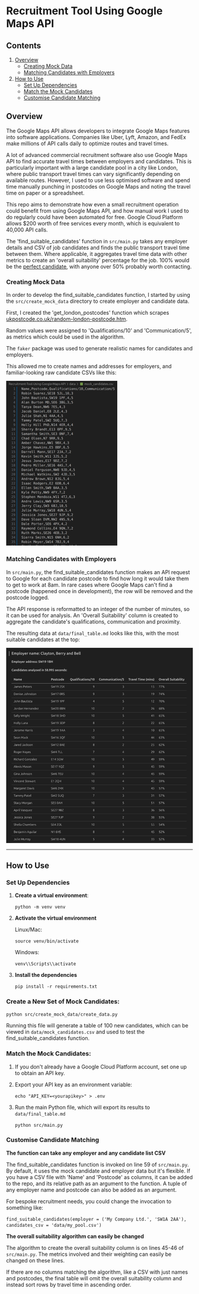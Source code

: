 # Recruitment Tool Using Google Maps API

## Contents
1. [Overview](#overview)  
   - [Creating Mock Data](#creating-mock-data)  
   - [Matching Candidates with Employers](#matching-candidates-with-employers)  
2. [How to Use](#how-to-use)  
   - [Set Up Dependencies](#set-up-dependencies)  
   - [Match the Mock Candidates](#match-the-mock-candidates)  
   - [Customise Candidate Matching](#customise-candidate-matching)  

## Overview

The Google Maps API allows developers to integrate Google Maps features into software applications. Companies like Uber, Lyft, Amazon, and FedEx make millions of API calls daily to optimize routes and travel times.

A lot of advanced commercial recruitment software also use Google Maps API to find accurate travel times between employers and candidates. This is particularly important with a large candidate pool in a city like London, where public transport travel times can vary significantly depending on available routes. However, I used to use less optimised software and spend time manually punching in postcodes on Google Maps and noting the travel time on paper or a spreadsheet.

This repo aims to demonstrate how even a small recruitment operation could benefit from using Google Maps API, and how manual work I used to do regularly could have been automated for free. Google Cloud Platform allows $200 worth of free services every month, which is equivalent to 40,000 API calls.

The 'find_suitable_candidates' function in `src/main.py` takes any employer details and CSV of job candidates and finds the public transport travel time between them. Where applicable, it aggregates travel time data with other metrics to create an 'overall suitability' percentage for the job. 100% would be the [perfect candidate](https://www.linkedin.com/in/tom-bracey-256337252/), with anyone over 50% probably worth contacting.

### Creating Mock Data

In order to develop the find_suitable_candidates function, I started by using the `src/create_mock_data` directory to create employer and candidate data.

First, I created the 'get_london_postcodes' function which scrapes [ukpostcode.co.uk/random-london-postcode.htm](https://www.ukpostcode.co.uk/random-london-postcode.htm).

Random values were assigned to 'Qualifications/10' and 'Communication/5', as metrics which could be used in the algorithm.

The `faker` package was used to generate realistic names for candidates and employers.

This allowed me to create names and addresses for employers, and familiar-looking raw candidate CSVs like this:

<img src="data/images/inital_csv.png" width="300">

### Matching Candidates with Employers

In `src/main.py`, the find_suitable_candidates function makes an API request to Google for each candidate postcode to find how long it would take them to get to work at 8am. In rare cases where Google Maps can't find a postcode (happened once in development), the row will be removed and the postcode logged.

The API response is reformatted to an integer of the number of minutes, so it can be used for analysis. An 'Overall Suitability' column is created to aggregate the candidate's qualifications, communication and proximity.

The resulting data at `data/final_table.md` looks like this, with the most suitable candidates at the top:

<img src="data/images/final_table.png" width="650">

---
## How to Use

### Set Up Dependencies

1. **Create a virtual environment**:
    ```
    python -m venv venv
    ```
2. **Activate the virtual environment**

    Linux/Mac:
    ```
    source venv/bin/activate
    ```

    Windows:
    ```
    venv\\Scripts\\activate
    ```
3. **Install the dependencies**
    ```
    pip install -r requirements.txt
    ```

### Create a New Set of Mock Candidates:
```
python src/create_mock_data/create_data.py
```

Running this file will generate a table of 100 new candidates, which can be viewed in `data/mock_candidates.csv` and used to test the find_suitable_candidates function.

### Match the Mock Candidates:

1. If you don't already have a Google Cloud Platform account, set one up to obtain an API key.
2. Export your API key as an environment variable:
    ```
    echo "API_KEY=<yourapikey>" > .env
    ```

3. Run the main Python file, which will export its results to `data/final_table.md`
    ```
    python src/main.py
    ```

### Customise Candidate Matching

**The function can take any employer and any candidate list CSV**

The find_suitable_candidates function is invoked on line 59 of `src/main.py`. By default, it uses the mock candidate and employer data but it's flexible. If you have a CSV file with 'Name' and 'Postcode' as columns, it can be added to the repo, and its relative path as an argument to the function. A tuple of any employer name and postcode can also be added as an argument.

For bespoke recruitment needs, you could change the invocation to something like:
```
find_suitable_candidates(employer = ('My Company Ltd.', 'SW1A 2AA'), candidates_csv = 'data/my_pool.csv')
```

**The overall suitability algorithm can easily be changed**

The algorithm to create the overall suitability column is on lines 45-46 of `src/main.py`. The metrics involved and their weighting can easily be changed on these lines.

If there are no columns matching the algorithm, like a CSV with just names and postcodes, the final table will omit the overall suitability column and instead sort rows by travel time in ascending order.
